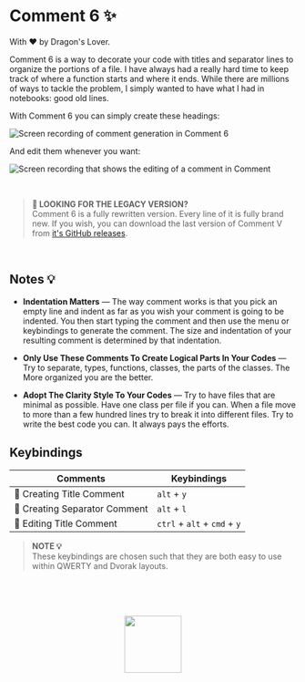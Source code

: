 
# Comment 6 ✨
With ❤️ by Dragon's Lover.

Comment 6 is a way to decorate your code with titles and separator lines to organize the portions of a file. I have always had a really hard time to keep track of where a function starts and where it ends. While there are millions of ways to tackle the problem, I simply wanted to have what I had in notebooks: good old lines.


With Comment 6 you can simply create these headings:

![Screen recording of comment generation in Comment 6](https://user-images.githubusercontent.com/2157285/196059184-79542059-88da-45ff-a7a5-87cd804939bf.gif)

And edit them whenever you want:

![Screen recording that shows the editing of a comment in Comment](https://user-images.githubusercontent.com/2157285/196059190-7adef113-05ad-4727-bbc2-dd84a860c146.gif)

<br>

> __🧨 LOOKING FOR THE LEGACY VERSION?__ <br>
> Comment 6 is a fully rewritten version. Every line of it is fully brand new. If you wish, you can download the last version of Comment V from [it's GitHub releases](https://github.com/pouyakary/comment/releases/tag/v11.2.0).

<br>

## Notes 💡

- __Indentation Matters__ &mdash; The way comment works is that you pick an empty line and indent as far as you wish your comment is going to be indented. You then start typing the comment and then use the menu or keybindings to generate the comment. The size and indentation of your resulting comment is determined by that indentation.

- __Only Use These Comments To Create Logical Parts In Your Codes__ &mdash; Try to separate, types, functions, classes, the parts of the classes. The More organized you are the better.

- __Adopt The Clarity Style To Your Codes__ &mdash; Try to have files that are minimal as possible. Have one class per file if you can. When a file move to more than a few hundred lines try to break it into different files. Try to write the best code you can. It always pays the efforts.


## Keybindings

| Comments                  | Keybindings           |
|---------------------------|-----------------------|
| 🔧 Creating Title Comment  | `alt` + `y`           |
| 🔨 Creating Separator Comment     | `alt` + `l`           |
| 🧨 Editing Title Comment   | `ctrl` + `alt` + `cmd` + `y` |

> __NOTE 💡__ <br> These keybindings are chosen such that they are both easy to use within QWERTY and Dvorak layouts.

<br><br><br>

<center>
<a href="https://kary.us">
<img width="100" src="https://user-images.githubusercontent.com/2157285/129073689-4d48b4f2-6b04-4665-91bc-896eb1d13340.png">
</a>
</center>